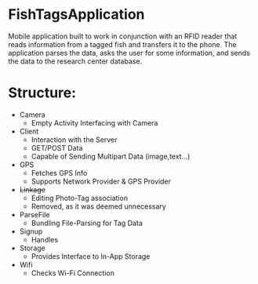 # FishTagsApplication
Mobile application built to work in conjunction with an RFID reader that reads information from a tagged fish and transfers it to the phone. The application parses the data, asks the user for some information, and sends the data to the research center database.

# Structure:
- Camera
	- Empty Activity Interfacing with Camera
- Client
	- Interaction with the Server
	- GET/POST Data 
	- Capable of Sending Multipart Data (image,text...)
- GPS
	- Fetches GPS Info
	- Supports Network Provider & GPS Provider
- ~~Linkage~~
	- Editing Photo-Tag association
	- Removed, as it was deemed unnecessary
- ParseFile
	- Bundling File-Parsing for Tag Data
- Signup
	- Handles 
- Storage
	- Provides Interface to In-App Storage
- Wifi
	- Checks Wi-Fi Connection
